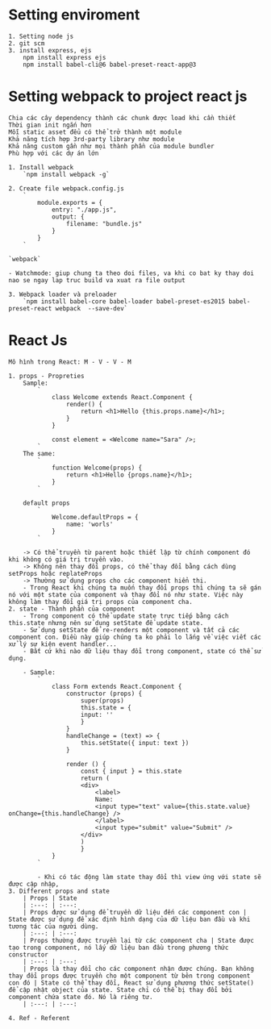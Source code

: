 # Setting enviroment
	1. Setting node js
	2. git scm
	3. install express, ejs
		npm install express ejs
		npm install babel-cli@6 babel-preset-react-app@3
		


# Setting webpack to project react js
	Chia các cây dependency thành các chunk được load khi cần thiết
	Thời gian init ngắn hơn
	Mỗi static asset đểu có thể trở thành một module
	Khả năng tích hợp 3rd-party library như module
	Khả năng custom gần như mọi thành phần của module bundler
	Phù hợp với các dự án lớn

	1. Install webpack
		`npm install webpack -g`

	2. Create file webpack.config.js
		`
			module.exports = {
				entry: "./app.js",
				output: {
					filename: "bundle.js"
				}
			}
		`

	`webpack`

	- Watchmode: giup chung ta theo doi files, va khi co bat ky thay doi nao se ngay lap truc build va xuat ra file output

	3. Webpack loader và preloader
		`npm install babel-core babel-loader babel-preset-es2015 babel-preset-react webpack  --save-dev`

# React Js
	Mô hình trong React: M - V - V - M

	1. props - Propreties
		Sample: 
			`
				class Welcome extends React.Component {
					render() {
						return <h1>Hello {this.props.name}</h1>;
					}
				}

				const element = <Welcome name="Sara" />;
			`
		The same:
			`
				function Welcome(props) {
					return <h1>Hello {props.name}</h1>;
				}
			`

		default props
			`
				Welcome.defaultProps = {
					name: 'worls'
				}
			`

		-> Có thể truyền từ parent hoặc thiết lập từ chính component đó khi không có giá trị truyền vào.
		-> Không nên thay đổi props, có thể thay đổi bằng cách dùng setProps hoặc replateProps
		-> Thường sử dụng props cho các component hiển thị.
		- Trong React khi chúng ta muốn thay đổi props thì chúng ta sẽ gán nó với một state của component và thay đổi nó như state. Việc này không làm thay đổi giá trị props của component cha.
	2. state - Thành phần của component
		- Trong component có thể update state trực tiếp bằng cách this.state nhưng nên sử dụng setState để update state. 
		- Sử dụng setState để re-renders một component và tất cả các component con. Điều này giúp chúng ta ko phải lo lắng về việc viết các xử lý sự kiện event handler...
		- Bất cứ khi nào dữ liệu thay đổi trong component, state có thể sử dụng.

		- Sample:
			`
				class Form extends React.Component {
					constructor (props) {
						super(props)
						this.state = {
						input: ''
						}
					}
					handleChange = (text) => {
						this.setState({ input: text })
					}
					
					render () {
						const { input } = this.state
						return (
						<div>
							<label>
							Name:
							<input type="text" value={this.state.value} onChange={this.handleChange} />
							</label>
							<input type="submit" value="Submit" />
						</div>
						)
						}
				}
			`

			- Khi có tác động làm state thay đổi thì view ứng với state sẽ được cập nhập,
	3. Different props and state
		| Props | State 
		| :---: | :---: 
		| Props được sử dụng để truyền dữ liệu đến các component con | State được sử dụng để xác định hình dạng của dữ liệu ban đầu và khi tương tác của người dùng.
		| :---: | :---: 
		| Props thường được truyền lại từ các component cha | State được tạo trong component, nó lấy dữ liệu ban đầu trong phương thức constructor
		| :---: | :---: 
		| Props là thay đổi cho các component nhận được chúng. Bạn không thay đổi props được truyền cho một component từ bên trong component con đó | State có thể thay đổi, React sử dụng phương thức setState() để cập nhật object của state. State chỉ có thể bị thay đổi bởi component chứa state đó. Nó là riêng tư.
		| :---: | :---: 

	4. Ref - Referent